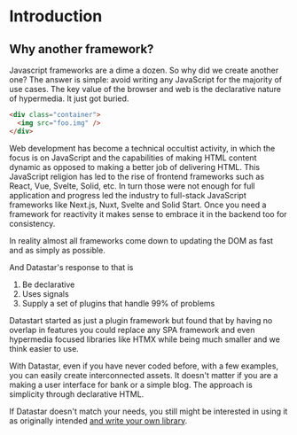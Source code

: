 # Introduction

## Why another framework?

Javascript frameworks are a dime a dozen. So why did we create another one? The answer is simple: avoid writing any JavaScript for the majority of use cases. The key value of the browser and web is the declarative nature of hypermedia. It just got buried.

```html
<div class="container">
  <img src="foo.img" />
</div>
```

Web development has become a technical occultist activity, in which the focus is on JavaScript and the capabilities of making HTML content dynamic as opposed to making a better job of delivering HTML. This JavaScript religion has led to the rise of frontend frameworks such as React, Vue, Svelte, Solid, etc. In turn those were not enough for full application and progress led the industry to full-stack JavaScript frameworks like Next.js, Nuxt, Svelte and Solid Start. Once you need a framework for reactivity it makes sense to embrace it in the backend too for consistency.

In reality almost all frameworks come down to updating the DOM as fast and as simply as possible.

And Datastar's response to that is

1. Be declarative
2. Uses signals
3. Supply a set of plugins that handle 99% of problems

Datastart started as just a plugin framework but found that by having no overlap in features you could replace any SPA framework and even hypermedia focused libraries like HTMX while being much smaller and we think easier to use.

With Datastar, even if you have never coded before, with a few examples, you can easily create interconnected assets. It doesn't matter if you are a making a user interface for bank or a simple blog. The approach is simplicity through declarative HTML.

If Datastar doesn't match your needs, you still might be interested in using it as originally intended [and write your own library](/reference/plugins).
